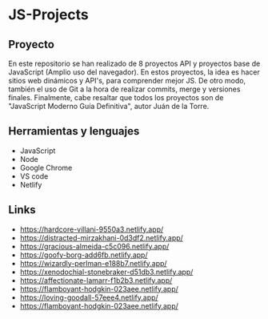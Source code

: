 # JS-Projects

## Proyecto

En este repositorio se han realizado de 8 proyectos API y proyectos base de JavaScript (Amplio uso del navegador). En estos proyectos, la idea es hacer sitios web dinámicos y API's, para comprender mejor JS. De otro modo, también el uso de Git a la hora de realizar commits, merge y versiones finales. Finalmente, cabe resaltar que todos los proyectos son de "JavaScript Moderno Guía Definitiva", autor Juán de la Torre.

## Herramientas y lenguajes
- JavaScript
- Node
- Google Chrome
- VS code
- Netlify

## Links

- https://hardcore-villani-9550a3.netlify.app/
- https://distracted-mirzakhani-0d3df2.netlify.app/
- https://gracious-almeida-c5c096.netlify.app/
- https://goofy-borg-add6fb.netlify.app/
- https://wizardly-perlman-e188b7.netlify.app/
- https://xenodochial-stonebraker-d51db3.netlify.app/
- https://affectionate-lamarr-f1b2b3.netlify.app/
- https://flamboyant-hodgkin-023aee.netlify.app/
- https://loving-goodall-57eee4.netlify.app/
- https://flamboyant-hodgkin-023aee.netlify.app/